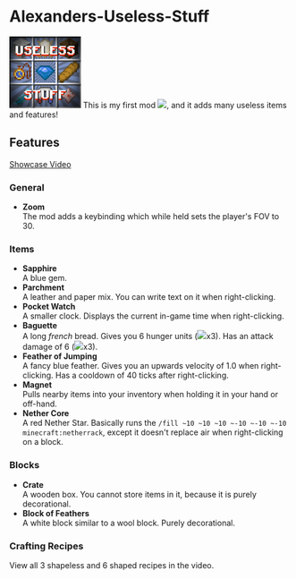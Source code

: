 # Alexanders-Useless-Stuff
![image](src/main/resources/assets/alexanders-useless-stuff/icon.png)
This is my first mod <img src="https://hackcraft.hackclub.com/images/dancing_parrot.gif" width="48">, and it adds many useless items and features!

## Features
[Showcase Video](https://youtube.com/null)

### General
- **Zoom**\
The mod adds a keybinding which while held sets the player's FOV to 30.

### Items
- **Sapphire**\
A blue gem.
- **Parchment**\
A leather and paper mix. You can write text on it when right-clicking.
- **Pocket Watch**\
A smaller clock. Displays the current in-game time when right-clicking.
- **Baguette**\
A long _french_ bread.
Gives you 6 hunger units (<img src='https://static.wikia.nocookie.net/minecraft_gamepedia/images/c/c4/Hunger_%28icon%29.png' width='12'>x3).
Has an attack damage of 6 (<img src='https://static.wikia.nocookie.net/minecraft_gamepedia/images/0/06/Heart_%28icon%29.png' width='12'>x3).
- **Feather of Jumping**\
A fancy blue feather. Gives you an upwards velocity of 1.0 when right-clicking. Has a cooldown of 40 ticks after right-clicking.
- **Magnet**\
Pulls nearby items into your inventory when holding it in your hand or off-hand.
- **Nether Core**\
A red Nether Star. Basically runs the `/fill ~10 ~10 ~10 ~-10 ~-10 ~-10 minecraft:netherrack`, except it doesn't replace air when right-clicking on a block.
### Blocks
- **Crate**\
A wooden box. You cannot store items in it, because it is purely decorational.
- **Block of Feathers**\
A white block similar to a wool block. Purely decorational.
### Crafting Recipes
View all 3 shapeless and 6 shaped recipes in the video.